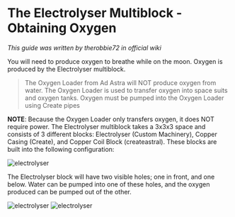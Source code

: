 # The Electrolyser Multiblock - Obtaining Oxygen

_This guide was written by therobbie72 in official wiki_

You will need to produce oxygen to breathe while on the moon. Oxygen is produced
by the Electrolyser multiblock.

> The Oxygen Loader from Ad Astra will NOT produce oxygen from water. The Oxygen
> Loader is used to transfer oxygen into space suits and oxygen tanks. Oxygen
> must be pumped into the Oxygen Loader using Create pipes

**NOTE**: Because the Oxygen Loader only transfers oxygen, it does NOT require
power. The Electrolyser multiblock takes a 3x3x3 space and consists of 3
different blocks: Electrolyser (Custom Machinery), Copper Casing (Create), and
Copper Coil Block (createastral). These blocks are built into the following
configuration:

<img src="https://cdn.jsdelivr.net/gh/Astralopedia/astralopedia-assets@main/images/astral/electrolyser.gif" alt="electrolyser" />

The Electrolyser block will have two visible holes; one in front, and one below.
Water can be pumped into one of these holes, and the oxygen produced can be
pumped out of the other.

<img src="https://cdn.jsdelivr.net/gh/Astralopedia/astralopedia-assets@main/images/astral/electrolyser_4.avif" alt="electrolyser" />
<img src="https://cdn.jsdelivr.net/gh/Astralopedia/astralopedia-assets@main/images/astral/electrolyser_5.avif" alt="electrolyser" />
